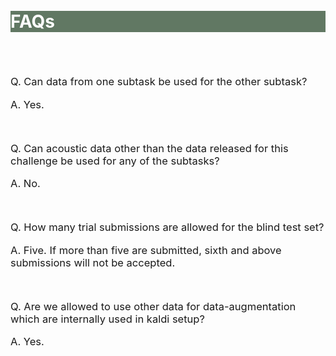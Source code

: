 <br>
<br>
<div class="widewrapper pagetitle">
  <div class="container" style="background-color:#617863">
    <h1 style="color:white;">FAQs</h1>
  </div>
</div>
<br>

<br>
<p style="font-size:16.5px;">Q. Can data from one subtask be used for the other subtask?</p>
<p style="font-size:16.5px;">A. Yes.</p>
<br>
<p style="font-size:16.5px;">Q. Can acoustic data other than the data released for this challenge be used for any of the subtasks?</p>
<p style="font-size:16.5px;">A. No.</p>
<br>
<p style="font-size:16.5px;">Q. How many trial submissions are allowed for the blind test set?</p>
<p style="font-size:16.5px;">A. Five. If more than five are submitted, sixth and above submissions will not be accepted.</p>
<br>
<p style="font-size:16.5px;">Q. Are we allowed to use other data for data-augmentation which are internally used in kaldi setup?</p>
<p style="font-size:16.5px;">A. Yes.</p>

